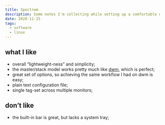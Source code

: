 ```yaml
---
title: Spectrwm
description: Some notes I'm collecting while setting up a comfortable desktop with my new favorite window manager
date: 2020-11-15
tags:
  - software
  - linux
---
```



## what I like

- overall “lightweight-ness” and simplicity;
- the master/stack model works pretty much like [dwm](https://dwm.suckless.org/), which is perfect;
- great set of options, so achieving the same workflow I had on dwm is easy;
- plain text configuration file;
- single tag-set across multiple monitors;

## don’t like

- the built-in bar is great, but lacks a system tray;
